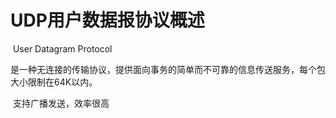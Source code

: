 # UDP用户数据报协议概述

​	User Datagram Protocol

​	是一种无连接的传输协议，提供面向事务的简单而不可靠的信息传送服务，每个包大小限制在64K以内。

​	支持广播发送，效率很高